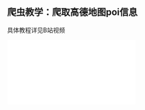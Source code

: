 ## 爬虫教学：爬取高德地图poi信息

具体教程详见B站视频

<iframe src="//player.bilibili.com/player.html?aid=457553438&bvid=BV155411L7mk&cid=249371944&page=1" scrolling="no" border="0" frameborder="no" framespacing="0" allowfullscreen="true"> </iframe>

